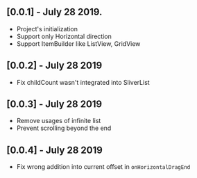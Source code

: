 ## [0.0.1] - July 28 2019.
- Project's initialization
- Support only Horizontal direction
- Support ItemBuilder like ListView, GridView

## [0.0.2] - July 28 2019
- Fix childCount wasn't integrated into SliverList

## [0.0.3] - July 28 2019
- Remove usages of infinite list
- Prevent scrolling beyond the end

## [0.0.4] - July 28 2019
- Fix wrong addition into current offset in `onHorizontalDragEnd`